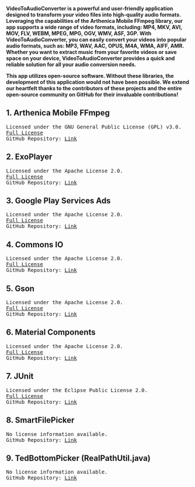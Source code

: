 <!DOCTYPE html>
<html lang="en">
<p><strong>VideoToAudioConverter is a powerful and user-friendly application designed to transform your video files into high-quality audio formats. Leveraging the capabilities of the Arthenica Mobile FFmpeg library, our app supports a wide range of video formats, including: MP4, MKV, AVI, MOV, FLV, WEBM, MPEG, MPG, OGV, WMV, ASF, 3GP. With VideoToAudioConverter, you can easily convert your videos into popular audio formats, such as: MP3, WAV, AAC, OPUS, M4A, WMA, AIFF, AMR. Whether you want to extract music from your favorite videos or save space on your device, VideoToAudioConverter provides a quick and reliable solution for all your audio conversion needs.</strong></p>
  
<p><strong>This app utilizes open-source software. Without these libraries, the development of this application would not have been possible. We extend our heartfelt thanks to the contributors of these projects and the entire open-source community on GitHub for their invaluable contributions!</strong></p>

<h2>1. Arthenica Mobile FFmpeg</h2>
<pre>
Licensed under the GNU General Public License (GPL) v3.0.
<a href="https://www.gnu.org/licenses/gpl-3.0.html">Full License</a>
GitHub Repository: <a href="https://github.com/WritingMinds/ffmpeg-android-java">Link</a>
</pre>

<h2>2. ExoPlayer</h2>
<pre>
Licensed under the Apache License 2.0.
<a href="https://www.apache.org/licenses/LICENSE-2.0">Full License</a>
GitHub Repository: <a href="https://github.com/google/ExoPlayer">Link</a>
</pre>

<h2>3. Google Play Services Ads</h2>
<pre>
Licensed under the Apache License 2.0.
<a href="https://www.apache.org/licenses/LICENSE-2.0">Full License</a>
GitHub Repository: <a href="https://github.com/googleads/googleads-mobile-android-examples">Link</a>
</pre>

<h2>4. Commons IO</h2>
<pre>
Licensed under the Apache License 2.0.
<a href="https://www.apache.org/licenses/LICENSE-2.0">Full License</a>
GitHub Repository: <a href="https://github.com/apache/commons-io">Link</a>
</pre>

<h2>5. Gson</h2>
<pre>
Licensed under the Apache License 2.0.
<a href="https://www.apache.org/licenses/LICENSE-2.0">Full License</a>
GitHub Repository: <a href="https://github.com/google/gson">Link</a>
</pre>

<h2>6. Material Components</h2>
<pre>
Licensed under the Apache License 2.0.
<a href="https://www.apache.org/licenses/LICENSE-2.0">Full License</a>
GitHub Repository: <a href="https://github.com/material-components/material-components-android">Link</a>
</pre>

<h2>7. JUnit</h2>
<pre>
Licensed under the Eclipse Public License 2.0.
<a href="https://www.eclipse.org/legal/epl-2.0/">Full License</a>
GitHub Repository: <a href="https://github.com/junit-team/junit5">Link</a>
</pre>

<h2>8. SmartFilePicker</h2>
<pre>
No license information available.
GitHub Repository: <a href="https://github.com/SmartDevelopers-ir/SmartFilePicker">Link</a>
</pre>

<h2>9. TedBottomPicker (RealPathUtil.java)</h2>
<pre>
No license information available.
GitHub Repository: <a href="https://github.com/ParkSangGwon/TedBottomPicker/tree/master">Link</a>
</pre>

</body>
</html>
